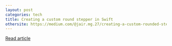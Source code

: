 ```yaml
---
layout: post
categories: tech
title: Creating a custom round stepper in Swift
othersite: https://medium.com/@jair.mg.27/creating-a-custom-rounded-stepper-in-swift-219a1b863e1a
---
```

<a href="{{page.othersite}}">Read article</a>